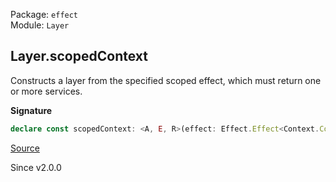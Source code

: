 Package: `effect`<br />
Module: `Layer`<br />

## Layer.scopedContext

Constructs a layer from the specified scoped effect, which must return one
or more services.

**Signature**

```ts
declare const scopedContext: <A, E, R>(effect: Effect.Effect<Context.Context<A>, E, R>) => Layer<A, E, Exclude<R, Scope.Scope>>
```

[Source](https://github.com/Effect-TS/effect/tree/main/packages/effect/src/Layer.ts#L696)

Since v2.0.0